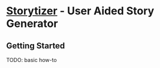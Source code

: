 # [Storytizer](http://gabe-terrell.github.io/Storytizer/) - User Aided Story Generator

## Getting Started

TODO: basic how-to